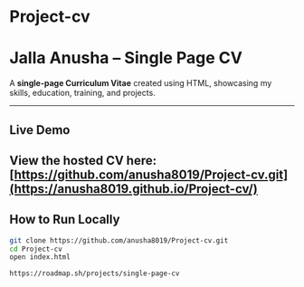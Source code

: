 # Project-cv
# Jalla Anusha – Single Page CV

A **single-page Curriculum Vitae** created using HTML, showcasing my skills, education, training, and projects.

---

##  Live Demo

View the hosted CV here:  
[https://github.com/anusha8019/Project-cv.git](https://anusha8019.github.io/Project-cv/)
---

##  How to Run Locally

```bash
git clone https://github.com/anusha8019/Project-cv.git
cd Project-cv
open index.html

https://roadmap.sh/projects/single-page-cv
